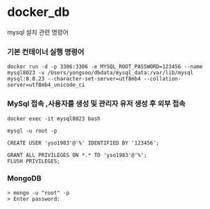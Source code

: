 # docker_db
mysql 설치 관련 명령어

### 기본 컨테이너 실행 명령어

```
docker run -d -p 3306:3306 -e MYSQL_ROOT_PASSWORD=123456 --name mysql8023 -v /Users/yongsoo/dbdata/mysql_data:/var/lib/mysql mysql:8.0.23 --character-set-server=utf8mb4 --collation-server=utf8mb4_unicode_ci
```

### MySql 접속 ,사용자를 생성 및 관리자 유저 생성 후 외부 접속

```
docker exec -it mysql8023 bash

mysql -u root -p

CREATE USER 'yso1983'@'%' IDENTIFIED BY '123456';

GRANT ALL PRIVILEGES ON *.* TO 'yso1983'@'%'; 
FLUSH PRIVILEGES;
```


### MongoDB 

```
> mongo -u "root" -p
> Enter password:
```
